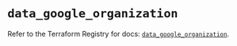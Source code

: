 # `data_google_organization`

Refer to the Terraform Registry for docs: [`data_google_organization`](https://registry.terraform.io/providers/hashicorp/google/5.28.0/docs/data-sources/organization).
